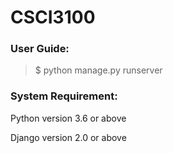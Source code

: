 # CSCI3100

### User Guide:

>$ python manage.py runserver

### System Requirement:

Python version 3.6 or above

Django version 2.0 or above



